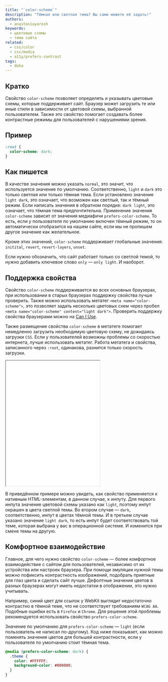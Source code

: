 ```yaml
---
title: "`color-scheme`"
description: "Тёмная или светлая тема? Вы сами можете её задать!"
authors:
  - anastasiayarosh
keywords:
  - цветовые схемы
  - тема сайта
related:
  - css/color
  - css/media
  - a11y/prefers-contrast
tags:
  - doka
---
```


## Кратко

Свойство `color-scheme` позволяет определять и указывать цветовые схемы, которые поддерживает сайт. Браузер может загрузить те или иные стили в зависимости от цветовой схемы, выбранной пользователем. Также это свойство помогает создавать более контрастные режимы для пользователей с нарушениями зрения.

## Пример

```css
:root {
  color-scheme: dark;
}
```

## Как пишется

В качестве значения можно указать `normal`, это значит, что используется значение по умолчанию. Соответственно, `light` и `dark` это только светлая или только тёмная тема. Если установлено значение `light dark`, это означает, что возможен как светлый, так и тёмный режим. Если написать значения в обратном порядке: `dark light`, это означает, что тёмная тема предпочтительна. Применение значения `color-scheme` зависит от значения медиафичи `prefers-color-scheme`. То есть, если у пользователя по умолчанию включен тёмный режим, то он автоматически отобразится на нашем сайте, если мы не пропишем другое значение как желательное.

Кроме этих значений, `color-scheme` поддерживает глобальные значения: `initital`, `revert`, `revert-layers`, `unset`.

Если нужно обозначить, что сайт работает только со светлой темой, то нужно добавить ключевое слово `only` — `only light`. И наоборот.

## Поддержка свойства

Свойство `color-scheme` поддерживается во всех основных браузерах, при использовании в старых браузерах поддержку свойства лучше проверить. Также можно использовать метатег `<meta name="color-scheme">`, это позволяет задать несколько цветовых схем через пробел `<meta name="color-scheme" content="light dark">`. Проверить поддержку свойства браузерами можно на [Can I Use](https://caniuse.com/?search=color-scheme).

Также размещение свойства `color-scheme` в метатеге помогает немедленно загрузить необходимую цветовую схему, не дожидаясь загрузки `CSS`. Если у пользователей возможны проблемы со скоростью интернета, лучше использовать метатег. Работа метатега и свойства, записанного через `:root`, одинакова, разнится только скорость загрузки.

<iframe title="Примеры нативных элементов" src="demos/basic/" height="400"></iframe>

В приведённом примере можно увидеть, как свойство применяется к нативным HTML-элементам, в данном случае, к инпуту. Для первого инпута значение цветовой схемы указано как `light`, поэтому инпут окрашен в цвета светлой темы. Во втором случае — `dark`, соответственно, инпут в цветах тёмной темы. И в третьем случае указано значение `light dark`, то есть инпут будет соответствовать той теме, которая выбрана у вас в операционной системе. И изменится при смене темы на другую.

## Комфортное взаимодействие

Главное, для чего нужно свойство `color-scheme` — более комфортное взаимодействие с сайтом для пользователей, независимо от их устройства или настроек браузера. При помощи эмуляции нужной темы можно пофиксить контрастность изображений, подобрать приятные для глаз цвета и сделать сайт лучше. Дефолтные значения цветов в разных браузерах могут иметь недостатки в отображении, это нужно учитывать.

Например, синий цвет для ссылок у WebKit выглядит недостаточно контрастно в тёмной теме, что не соответствует требованиям `WCAG AA`. Подобные ошибки есть в `Firefox` и `Chrome`. Для решения этой проблемы рекомендуется использовать свойство `prefers-color-scheme`.

Значение по умолчанию для `prefers-color-scheme` — `light` (если пользователь не написал по-другому). Код ниже показывает, как можно поменять значения цветов для большей контрастности, если у пользователя по умолчанию стоит тёмная тема.

```css
@media (prefers-color-scheme: dark) {
  .theme {
    color: #FFFFFF;
    background-color: #000000;
  }
}
```

